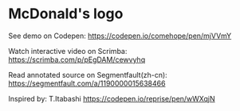 # McDonald's logo

See demo on Codepen: https://codepen.io/comehope/pen/mjVVmY

Watch interactive video on Scrimba: https://scrimba.com/p/pEgDAM/cewvyhq

Read annotated source on Segmentfault(zh-cn): https://segmentfault.com/a/1190000015638466

Inspired by: T.Itabashi https://codepen.io/reprise/pen/wWXqjN
